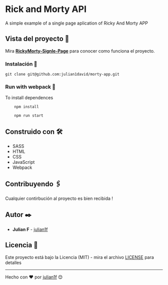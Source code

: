 # Rick and Morty API
A simple example of a single page aplication of Ricky And Morty APP


## Vista del proyecto 🚀

Mira **[RickyMorty-Signle-Page](https://julian1david-rickandmorty.netlify.app/)** para conocer como funciona el proyecto.


### Instalación 🔧

```
git clone git@github.com:julian1david/morty-app.git
```

### Run with webpack 🔧

To install dependences

```
    npm install
```

```
    npm run start
```

## Construido con 🛠️

* SASS
* HTML
* CSS
* JavaScript
* Webpack

## Contribuyendo 🖇️

Cualquier contirbución al proyecto es bien recibida ! 

## Autor ✒️

* **Julian F**  - [julian1f](https://github.com/julianf-dev)


## Licencia 📄

Este proyecto está bajo la Licencia (MIT) - mira el archivo [LICENSE](LICENSE) para detalles

---
Hecho con ❤️ por [julian1f](https://github.com/julianf-dev) 😊
